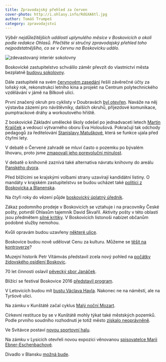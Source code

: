 ```yaml
---
title: Zpravodajský přehled za červen
cover-photo: http://i.ohlasy.info/RdGXA6tl.jpg
author: Tomáš Trumpeš
category: zpravodajství
---
```


*Výběr nejdůležitějších událostí uplynulého měsíce v Boskovicích a okolí podle redakce Ohlasů. Přečtěte si stručný zpravodajský přehled toho nejpodstatnějšího, co se v červnu na Boskovicku událo.*

<img src="http://i.ohlasy.info/RdGXA6t.jpg" alt="zdevastovaný interiér sokolovny" class="img-responsive img-popup" data-author="Tomáš Znamenáček">

Boskovické zastupitelstvo schválilo záměr převzít do vlastnictví města bezplatně [budovu sokolovny](http://ohlasy.info/clanky/2016/06/anketa-sokolovna.html). 

Dále zastupitelé na svém [červnovém zasedání](http://ohlasy.info/clanky/2016/06/zastupitelstvo.html) řešili závěrečné účty za loňský rok, rekonstrukci letního kina a projekt na Centrum polytechnického vzdělávání v jámě na Bílkově ulici.

První značený okruh pro cyklisty v Doubravách [byl otevřen](http://boskovice.cz/prvni-trasa-boskovickych-stezek-otevrena/d-28757/p1=1019). Naváže na něj výstavba zázemí pro návštěvníky, dalších okruhů, příjezdové komunikace, pumptrackové dráhy a workoutového hřiště.

Z boskovické Základní umělecké školy odešel po jednadvaceti letech [Martin Krajíček](http://ohlasy.info/clanky/2016/07/rozhovor-krajicek-zus.html) a vedoucí výtvarného oboru Eva Holoušová. Pokračují tak odchody pedagogů za ředitelování [Stanislavy Matuškové](http://ohlasy.info/clanky/2016/06/rozhovor-matuskova.html), která se funkce ujala před čtyřmi lety.

V debatě o Červené zahradě se mluví často o pozemku po bývalém lihovaru, proto jsme [zmapovali jeho porevoluční minulost](http://ohlasy.info/clanky/2016/06/pozemek-lihovar.html).

V debatě o knihovně zaznívá také alternativa návratu knihovny do areálu [Panského dvora](http://ohlasy.info/clanky/2016/06/rozhovor-rehor.html).

Před blížícími se krajskými volbami strany uzavírají kandidátní listiny. O mandáty v krajském zastupitelstvu se budou ucházet také [politici z Boskovicka a Blanenska](http://ohlasy.info/clanky/2016/06/volebni-kandidatky.html).

Na čtyři roky do vězení půjde [boskovický úplatný úředník](http://zrcadlo.net/clanky/Uplatny-urednik-z-Boskovic-pujde-do-vezeni-soud-mu-potvrdil-trest-2938/).

Zákaz podomního prodeje v Boskovicích se vztahuje i na pracovníky České pošty, potvrdil Ohlasům tajemník David Škvařil. Aktivity pošty v této oblasti jsou předmětem [silné kritiky](http://a2larm.cz/2016/06/zrudnosti-na-ceske-poste/). V Boskovicích listonoši nabízet občanům podobné služby nemohou.

Kvůli opravám budou uzavřeny [některé ulice](http://blanensky.denik.cz/zpravy_region/boskovice-kvuli-opravam-zavrou-nektere-ulice-20160702.html).

Boskovice budou nově udělovat Cenu za kulturu. Můžeme se [těšit na kontroverze](http://ohlasy.info/clanky/2016/06/kulturni-cena.html)?

Muzejní historik Petr Vítámvás představil zcela nový pohled na [počátky židovského osídlení Boskovic](http://ohlasy.info/clanky/2016/06/pocatky-zidovske-ctvrti.html).

70 let činnosti oslavil [pěvecký sbor Janáček](http://boskovice.cz/janacek-slavil-70-let-sve-cinnosti/d-28676/p1=1019).

Blížící se festival Boskovice 2016 [představil program](http://ohlasy.info/clanky/2016/06/festival-pozvanka.html).

V Letovicích budou mít [bustu Václava Havla](http://brno.idnes.cz/busta-vaclava-havla-v-letovicich-dog-/brno-zpravy.aspx?c=A160701_163412_brno-zpravy_krut). Nakonec ne na náměstí, ale na Tyršově ulici.

Na zámku v Kunštátě začal cyklus [Malý noční Mozart](http://ohlasy.info/clanky/2016/06/rozhovor-tajovsky.html).

Církevní restituce by se v Kunštátě mohly týkat také městských pozemků. Podle prvního soudního rozhodnutí je totiž město [získalo neoprávněně](http://blanensky.denik.cz/zpravy_region/kunstat-muze-kvuli-restitucim-prijit-o-spoustu-pozemku-20160702.html). 

Ve Svitávce postaví [novou sportovní halu](http://blanensky.denik.cz/zpravy_region/starou-telocvicnu-ve-svitavce-nahradi-sportovni-hala-vyhrala-nejdrazsi-varianta-20160615.html).

Na zámku v Lysicích otevřeli novou expozici věnovanou [spisovatelce Marii Ebner-Eschenbachové](http://blanensky.denik.cz/zpravy_region/na-lysickem-zamku-otevreli-novou-expozici-venovanou-marii-ebner-eschenbachove-20160603.html).

Divadlo v Blansku [možná bude](http://blanensky.denik.cz/zpravy_region/dohoda-mesta-s-kolarkou-divadlo-v-suterenu-zbourane-dukly-mozna-bude-20160602.html).
